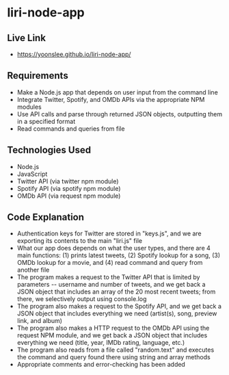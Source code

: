 # liri-node-app

## Live Link
 - https://yoonslee.github.io/liri-node-app/

## Requirements
- Make a Node.js app that depends on user input from the command line
- Integrate Twitter, Spotify, and OMDb APIs via the appropriate NPM modules
- Use API calls and parse through returned JSON objects, outputting them in a specified format
- Read commands and queries from file

## Technologies Used
- Node.js
- JavaScript
- Twitter API (via twitter npm module)
- Spotify API (via spotify npm module)
- OMDb API (via request npm module)

## Code Explanation
- Authentication keys for Twitter are stored in "keys.js", and we are exporting its contents to the main "liri.js" file
- What our app does depends on what the user types, and there are 4 main functions: (1) prints latest tweets, (2) Spotify lookup for a song, (3) OMDb lookup for a movie, and (4) read command and query from another file
- The program makes a request to the Twitter API that is limited by parameters -- username and number of tweets, and we get back a JSON object that includes an array of the 20 most recent tweets; from there, we selectively output using console.log
- The program also makes a request to the Spotify API, and we get back a JSON object that includes everything we need (artist(s), song, preview link, and album)
- The program also makes a HTTP request to the OMDb API using the request NPM module, and we get back a JSON object that includes everything we need (title, year, IMDb rating, language, etc.)
- The program also reads from a file called "random.text" and executes the command and query found there using string and array methods
- Appropriate comments and error-checking has been added